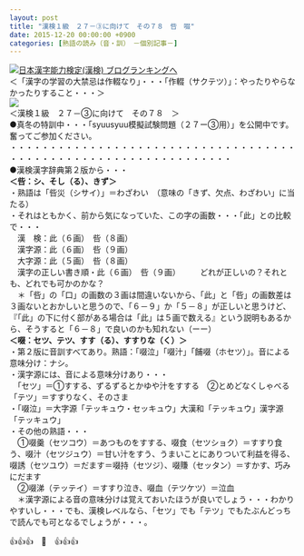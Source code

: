 ```yaml
---
layout: post
title: "漢検１級　２７－③に向けて　その７８　呰　啜"
date: 2015-12-20 00:00:00 +0900
categories: [熟語の読み（音・訓）　－個別記事－]
---
```


[![](/syuusyuu9701/assets/images/漢検１級-２７－③に向けて-その７８-呰-啜-br_c_3028_1.gif)](http://blog.with2.net/link.php?1659096:3028 "日本漢字能力検定(漢検) ブログランキングへ")[日本漢字能力検定(漢検) ブログランキングへ](http://blog.with2.net/link.php?1659096:3028)  
＜「漢字の学習の大禁忌は作輟なり」・・・「作輟（サクテツ）」：やったりやらなかったりすること・・・＞  
![](/syuusyuu9701/assets/images/漢検１級-２７－③に向けて-その７８-呰-啜-cd38468bc78ea855a2c05c2cf8637531.jpg)  
＜漢検１級　２７－③に向けて　その７８　＞  
●真冬の特訓中・・・「syuusyuu模擬試験問題（２７ー③用）」を公開中です。奮ってご参加ください。  
・・・・・・・・・・・・・・・・・・・・・・・・・・・・・・・・・・・・・・・・・・・・・・・・・・・・・・・・・・・・・・・・  
●漢検漢字辞典第２版から・・・  
**＜呰：シ、そし（る）、きず＞**  
・熟語は「呰災（シサイ）」＝わざわい　（意味の「きず、欠点、わざわい」に当たる）  
・それはともかく、前から気になっていた、この字の画数・・・「此」との比較で・・・  
　漢　検：此（６画）　呰（８画）  
　漢字源：此（６画）　呰（９画）  
　大字源：此（５画）　呰（８画）  
　漢字の正しい書き順・此（６画）　呰（９画）　　　どれが正しいの？それとも、どれでも可かのかな？  
　＊「呰」の「口」の画数の３画は間違いないから、「此」と「呰」の画数差は３画ないとおかしいと思うので、「６－９」か「５－８」が正しいと思うけど、『「此」の下に付く部がある場合は「此」は５画で数える』という説明もあるから、そうすると「６－８」で良いのかも知れない（ーー）  
**＜啜：セツ、テツ、すす（る）、すすりな（く）＞**  
・第２版に音訓すべてあり。熟語：「啜泣」「啜汁」「餔啜（ホセツ）」。音による意味分け：ナシ。  
・漢字源には、音による意味分けあり・・・  
　「セツ」＝①すする、ずるずるとかゆや汁をすする　②とめどなくしゃべる　「テツ」＝すすりなく、そのさま  
・「啜泣」＝大字源「テッキュウ・セッキュウ」大漢和「テッキュウ」漢字源「テッキュウ」  
・その他の熟語・・・  
　①啜羹（セツコウ）＝あつものをすする、啜食（セツショク）＝すすり食う、啜汁（セツジュウ）＝甘い汁をすう、うまいことにありついて利益を得る、啜誘（セツユウ）＝だます＝啜持（セツジ）、啜賺（セッタン）＝すかす、巧みにだます  
　②啜涕（テッテイ）＝すすり泣き、啜血（テツケツ）＝泣血　  
　＊漢字源による音の意味分けは覚えておいたほうが良いでしょう・・・わかりやすいし・・・でも、漢検レベルなら、「セツ」でも「テツ」でもたぶんどっちで読んでも可となるでしょうが・・・。  
  
👍👍👍　🐑　👍👍👍  
  
  
  